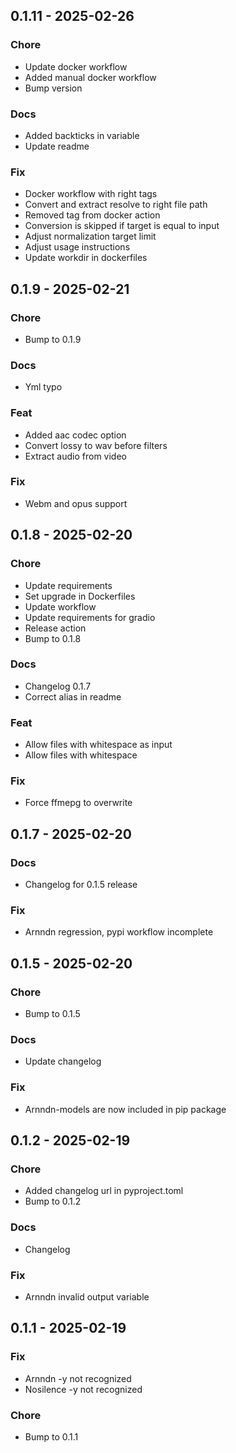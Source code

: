 ## 0.1.11 - 2025-02-26
### Chore
- Update docker workflow
- Added manual docker workflow
- Bump version

### Docs
- Added backticks in variable
- Update readme

### Fix
- Docker workflow with right tags
- Convert and extract resolve to right file path
- Removed tag from docker action
- Conversion is skipped if target is equal to input
- Adjust normalization target limit
- Adjust usage instructions
- Update workdir in dockerfiles

## 0.1.9 - 2025-02-21
### Chore
- Bump to 0.1.9

### Docs
- Yml typo

### Feat
- Added aac codec option
- Convert lossy to wav before filters
- Extract audio from video

### Fix
- Webm and opus support

## 0.1.8 - 2025-02-20
### Chore
- Update requirements
- Set upgrade in Dockerfiles
- Update workflow
- Update requirements for gradio
- Release action
- Bump to 0.1.8

### Docs
- Changelog 0.1.7
- Correct alias in readme

### Feat
- Allow files with whitespace as input
- Allow files with whitespace

### Fix
- Force ffmepg to overwrite

## 0.1.7 - 2025-02-20
### Docs
- Changelog for 0.1.5 release

### Fix
- Arnndn regression, pypi workflow incomplete

## 0.1.5 - 2025-02-20
### Chore
- Bump to 0.1.5

### Docs
- Update changelog

### Fix
- Arnndn-models are now included in pip package

## 0.1.2 - 2025-02-19
### Chore
- Added changelog url in pyproject.toml
- Bump to 0.1.2

### Docs
- Changelog

### Fix
- Arnndn invalid output variable

## 0.1.1 - 2025-02-19
### Fix
- Arnndn -y not recognized
- Nosilence -y not recognized

### Chore
- Bump to 0.1.1

